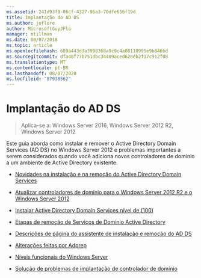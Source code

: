 ```yaml
---
ms.assetid: 241d93f9-06cf-4327-96a3-70dfe656f19d
title: Implantação do AD DS
ms.author: joflore
author: MicrosoftGuyJFlo
manager: mtillman
ms.date: 08/07/2018
ms.topic: article
ms.openlocfilehash: 689a443d3a3998368a9c9c4a08110995e9b846bd
ms.sourcegitcommit: dfa48f77b751dbc34409aced628eb2f17c912f08
ms.translationtype: MT
ms.contentlocale: pt-BR
ms.lasthandoff: 08/07/2020
ms.locfileid: "87938562"
---
```

# <a name="ad-ds-deployment"></a>Implantação do AD DS

>Aplica-se a: Windows Server 2016, Windows Server 2012 R2, Windows Server 2012

Este guia aborda como instalar e remover o Active Directory Domain Services (AD DS) no Windows Server 2012 e problemas importantes a serem considerados quando você adiciona novos controladores de domínio a um ambiente de Active Directory existente.

- [Novidades na instalação e na remoção do Active Directory Domain Services](../../ad-ds/deploy/What-s-New-in-Active-Directory-Domain-Services-Installation-and-Removal.md)

- [Atualizar controladores de domínio para o Windows Server 2012 R2 e o Windows Server 2012](../../ad-ds/deploy/Upgrade-Domain-Controllers-to-Windows-Server-2012-R2-and-Windows-Server-2012.md)

- [Instalar Active Directory Domain Services nível de &#40;100&#41;](../../ad-ds/deploy/Install-Active-Directory-Domain-Services--Level-100-.md)

- [Etapas de remoção de Serviços de Domínio Active Directory](assetId:///99b97af0-aa7e-41ed-8c81-4eee6c03eb4c)

- [Descrições de página do assistente de instalação e remoção do AD DS](../../ad-ds/deploy/AD-DS-Installation-and-Removal-Wizard-Page-Descriptions.md)

- [Alterações feitas por Adprep](../../ad-ds/deploy/adprep/Changes-Made-by-Adprep.md)

- [Níveis funcionais do Windows Server](../../ad-ds/active-directory-functional-levels.md)

- [Solução de problemas de implantação de controlador de domínio](../../ad-ds/deploy/Troubleshooting-Domain-Controller-Deployment.md)
